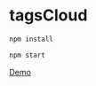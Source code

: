 # tagsCloud


```sh
npm install
```

```sh
npm start
```

[Demo](https://desolate-peak-68356.herokuapp.com/)